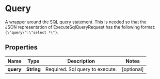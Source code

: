

# Query

A wrapper around the SQL query statement. This is needed so that the JSON representation of ExecuteSqlQueryRequest has the following format: `{\"query\":\"select *\"}`.

## Properties

| Name | Type | Description | Notes |
|------------ | ------------- | ------------- | -------------|
|**query** | **String** | Required. Sql query to execute. |  [optional] |



